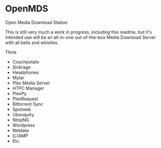 # OpenMDS
Open Media Download Station

This is still very much a work in progress, including this readme, but it's intended use will be an all-in-one out-of-the-box Media Download Server with all bells and whistles.

Think
- Couchpotato
- Sickrage
- Headphones
- Mylar
- Plex Media Server
- HTPC Manager
- PlexPy
- PlexRequest
- Bittorrent Sync
- Spotweb
- Ubooquity
- NtopNG
- Wordpress
- Netdata
- (L)AMP
- Etc.
